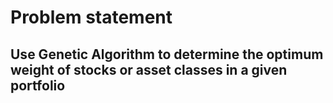# Problem statement

## Use Genetic Algorithm to determine the optimum weight of stocks or asset classes in a given portfolio

